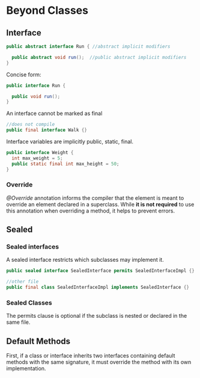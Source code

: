 # Beyond Classes

## Interface

```java
public abstract interface Run { //abstract implicit modifiers

  public abstract void run();  //public abstract implicit modifiers
}
```

Concise form:

```java
public interface Run {

  public void run();
}
```

An interface cannot be marked as final

```java
//does not compile
public final interface Walk {}

```

Interface variables are implicitly public, static, final.

```java
public interface Weight {
  int max_weight = 5;
  public static final int max_height = 50;  
}  

```

### Override

_@Override_ annotation informs the compiler that the element is meant to override an element declared
in a superclass. While **it is not required** to use this annotation when overriding a method, it helps
to prevent errors.

## Sealed

### Sealed interfaces

A sealed interface restricts which subclasses may implement it.
```java
public sealed interface SealedInterface permits SealedInterfaceImpl {}

//other file
public final class SealedInterfaceImpl implements SealedInterface {}

```

### Sealed Classes

The permits clause is optional if the subclass is nested or declared in the same file.

## Default Methods

First, if a class or interface inherits two interfaces containing default methods with the same
signature, it must override the method with its own implementation. 